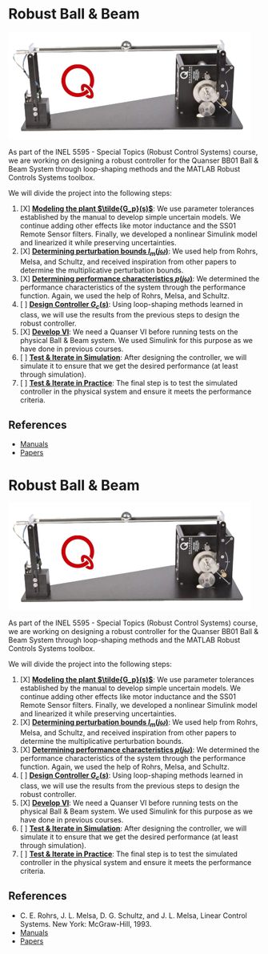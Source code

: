 # Robust Ball & Beam

![Ball & Beam System](./Quanser%20BB01.png)

As part of the INEL 5595 - Special Topics (Robust Control Systems) course, we are working on designing a robust controller for the Quanser BB01 Ball & Beam System through loop-shaping methods and the MATLAB Robust Controls Systems toolbox.

We will divide the project into the following steps:

 1. [X] [**Modeling the plant $\tilde{G_p}(s)$**](.): We use parameter tolerances established by the manual to develop simple uncertain models. We continue adding other effects like motor inductance and the SS01 Remote Sensor filters. Finally, we developed a nonlinear Simulink model and linearized it while preserving uncertainties.
 3. [X] [**Determining perturbation bounds $l_m(jω)$**](.): We used help from Rohrs, Melsa, and Schultz, and received inspiration from other papers to determine the multiplicative perturbation bounds.
 4. [X] [**Determining performance characteristics $p(jω)$**](.): We determined the performance characteristics of the system through the performance function. Again, we used the help of Rohrs, Melsa, and Schultz.
 5. [ ] [**Design Controller $G_c(s)$**](): Using loop-shaping methods learned in class, we will use the results from the previous steps to design the robust controller.
 6. [X] [**Develop VI**](): We need a Quanser VI before running tests on the physical Ball & Beam system. We used Simulink for this purpose as we have done in previous courses.
 7. [ ] [**Test & Iterate in Simulation**](): After designing the controller, we will simulate it to ensure that we get the desired performance (at least through simulation).
 8. [ ] [**Test & Iterate in Practice**](): The final step is to test the simulated controller in the physical system and ensure it meets the performance criteria.


## References
* [Manuals](./manuals/IEEE%20References.txt)
* [Papers](./papers/IEEE%20References.txt)
# Robust Ball & Beam

![Ball & Beam System](./Quanser%20BB01.png)

As part of the INEL 5595 - Special Topics (Robust Control Systems) course, we are working on designing a robust controller for the Quanser BB01 Ball & Beam System through loop-shaping methods and the MATLAB Robust Controls Systems toolbox.

We will divide the project into the following steps:

 1. [X] [**Modeling the plant $\tilde{G_p}(s)$**](.): We use parameter tolerances established by the manual to develop simple uncertain models. We continue adding other effects like motor inductance and the SS01 Remote Sensor filters. Finally, we developed a nonlinear Simulink model and linearized it while preserving uncertainties.
 3. [X] [**Determining perturbation bounds $l_m(jω)$**](.): We used help from Rohrs, Melsa, and Schultz, and received inspiration from other papers to determine the multiplicative perturbation bounds.
 4. [X] [**Determining performance characteristics $p(jω)$**](.): We determined the performance characteristics of the system through the performance function. Again, we used the help of Rohrs, Melsa, and Schultz.
 5. [ ] [**Design Controller $G_c(s)$**](): Using loop-shaping methods learned in class, we will use the results from the previous steps to design the robust controller.
 6. [X] [**Develop VI**](): We need a Quanser VI before running tests on the physical Ball & Beam system. We used Simulink for this purpose as we have done in previous courses.
 7. [ ] [**Test & Iterate in Simulation**](): After designing the controller, we will simulate it to ensure that we get the desired performance (at least through simulation).
 8. [ ] [**Test & Iterate in Practice**](): The final step is to test the simulated controller in the physical system and ensure it meets the performance criteria.


## References
* C. E. Rohrs, J. L. Melsa, D. G. Schultz, and J. L. Melsa, Linear Control Systems. New York: McGraw-Hill, 1993.
* [Manuals](./manuals/IEEE%20References.md)
* [Papers](./papers/IEEE%20References.md)